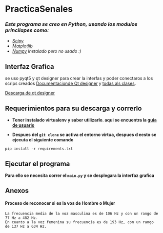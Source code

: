# PracticaSenales

### *Este programa se creo en Python, usando los modulos princilapes como:*
- _[Scipy](https://scipy.org/)_
- _[Matplotlib](https://matplotlib.org/)_
- _[Numpy](https://numpy.org/)_ *Instalado pero no usado :)*

## Interfaz Grafica

se uso pyqt5 y qt designer para crear la interfas y poder conectaros a los scrips creados
[Documentacionde Qt designer](https://doc.qt.io/) y [todas als clases](https://doc.qt.io/qt-5.15/classes.html).

[Descarga de qt designer](https://build-system.fman.io/qt-designer-download)


## Requerimientos para su descarga y correrlo

- **Tener instalado virtualenv y saber utilizarlo. aqui se encuentra la [guia de usuario](https://virtualenv.pypa.io/en/latest/user_guide.html)**

- **Despues del `git clone` se activa el entorno virtua, despues d eesto se ejecuta el siguiente comando**

```
pip install -r requirements.txt
```

## Ejecutar el programa

**Para ello se necesita correr el `main.py` y se desplegara la interfaz grafica**




## Anexos

#### Proceso de reconocer si es la vos de Hombre o Mujer
    La frecuencia media de la voz masculina es de 106 Hz y con un rango de 77 Hz a 482 Hz.
    En cuanto a la voz femenina su frecuencia es de 193 Hz, con un rango de 137 Hz a 634 Hz. 


